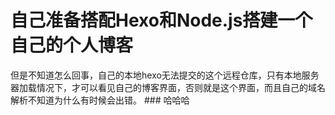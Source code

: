 <h1>自己准备搭配Hexo和Node.js搭建一个自己的个人博客</h1>
但是不知道怎么回事，自己的本地hexo无法提交的这个远程仓库，只有本地服务器加载情况下，才可以看见自己的博客界面，否则就是这个界面，而且自己的域名解析不知道为什么有时候会出错。
### 哈哈哈
